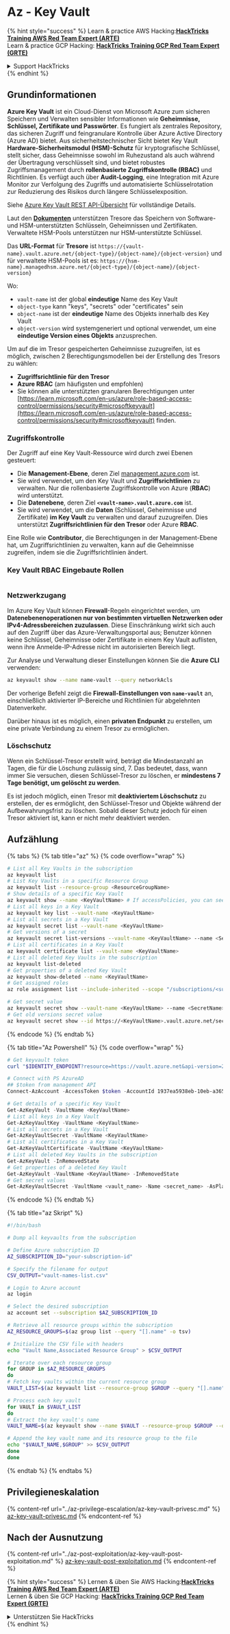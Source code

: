 # Az - Key Vault

{% hint style="success" %}
Learn & practice AWS Hacking:<img src="../../../.gitbook/assets/image (1) (1) (1) (1).png" alt="" data-size="line">[**HackTricks Training AWS Red Team Expert (ARTE)**](https://training.hacktricks.xyz/courses/arte)<img src="../../../.gitbook/assets/image (1) (1) (1) (1).png" alt="" data-size="line">\
Learn & practice GCP Hacking: <img src="../../../.gitbook/assets/image (2) (1).png" alt="" data-size="line">[**HackTricks Training GCP Red Team Expert (GRTE)**<img src="../../../.gitbook/assets/image (2) (1).png" alt="" data-size="line">](https://training.hacktricks.xyz/courses/grte)

<details>

<summary>Support HackTricks</summary>

* Check the [**subscription plans**](https://github.com/sponsors/carlospolop)!
* **Join the** 💬 [**Discord group**](https://discord.gg/hRep4RUj7f) or the [**telegram group**](https://t.me/peass) or **follow** us on **Twitter** 🐦 [**@hacktricks\_live**](https://twitter.com/hacktricks_live)**.**
* **Share hacking tricks by submitting PRs to the** [**HackTricks**](https://github.com/carlospolop/hacktricks) and [**HackTricks Cloud**](https://github.com/carlospolop/hacktricks-cloud) github repos.

</details>
{% endhint %}

## Grundinformationen

**Azure Key Vault** ist ein Cloud-Dienst von Microsoft Azure zum sicheren Speichern und Verwalten sensibler Informationen wie **Geheimnisse, Schlüssel, Zertifikate und Passwörter**. Es fungiert als zentrales Repository, das sicheren Zugriff und feingranulare Kontrolle über Azure Active Directory (Azure AD) bietet. Aus sicherheitstechnischer Sicht bietet Key Vault **Hardware-Sicherheitsmodul (HSM)-Schutz** für kryptografische Schlüssel, stellt sicher, dass Geheimnisse sowohl im Ruhezustand als auch während der Übertragung verschlüsselt sind, und bietet robustes Zugriffsmanagement durch **rollenbasierte Zugriffskontrolle (RBAC)** und Richtlinien. Es verfügt auch über **Audit-Logging**, eine Integration mit Azure Monitor zur Verfolgung des Zugriffs und automatisierte Schlüsselrotation zur Reduzierung des Risikos durch längere Schlüsselexposition.

Siehe [Azure Key Vault REST API-Übersicht](https://learn.microsoft.com/en-us/azure/key-vault/general/about-keys-secrets-certificates) für vollständige Details.

Laut den [**Dokumenten**](https://learn.microsoft.com/en-us/azure/key-vault/general/basic-concepts) unterstützen Tresore das Speichern von Software- und HSM-unterstützten Schlüsseln, Geheimnissen und Zertifikaten. Verwaltete HSM-Pools unterstützen nur HSM-unterstützte Schlüssel.

Das **URL-Format** für **Tresore** ist `https://{vault-name}.vault.azure.net/{object-type}/{object-name}/{object-version}` und für verwaltete HSM-Pools ist es: `https://{hsm-name}.managedhsm.azure.net/{object-type}/{object-name}/{object-version}`

Wo:

* `vault-name` ist der global **eindeutige** Name des Key Vault
* `object-type` kann "keys", "secrets" oder "certificates" sein
* `object-name` ist der **eindeutige** Name des Objekts innerhalb des Key Vault
* `object-version` wird systemgeneriert und optional verwendet, um eine **eindeutige Version eines Objekts** anzusprechen.

Um auf die im Tresor gespeicherten Geheimnisse zuzugreifen, ist es möglich, zwischen 2 Berechtigungsmodellen bei der Erstellung des Tresors zu wählen:

* **Zugriffsrichtlinie für den Tresor**
* **Azure RBAC** (am häufigsten und empfohlen)
* Sie können alle unterstützten granularen Berechtigungen unter [https://learn.microsoft.com/en-us/azure/role-based-access-control/permissions/security#microsoftkeyvault](https://learn.microsoft.com/en-us/azure/role-based-access-control/permissions/security#microsoftkeyvault) finden.

### Zugriffskontrolle <a href="#access-control" id="access-control"></a>

Der Zugriff auf eine Key Vault-Ressource wird durch zwei Ebenen gesteuert:

* Die **Management-Ebene**, deren Ziel [management.azure.com](http://management.azure.com/) ist.
* Sie wird verwendet, um den Key Vault und **Zugriffsrichtlinien** zu verwalten. Nur die rollenbasierte Zugriffskontrolle von Azure (**RBAC**) wird unterstützt.
* Die **Datenebene**, deren Ziel **`<vault-name>.vault.azure.com`** ist.
* Sie wird verwendet, um die **Daten** (Schlüssel, Geheimnisse und Zertifikate) **im Key Vault** zu verwalten und darauf zuzugreifen. Dies unterstützt **Zugriffsrichtlinien für den Tresor** oder Azure **RBAC**.

Eine Rolle wie **Contributor**, die Berechtigungen in der Management-Ebene hat, um Zugriffsrichtlinien zu verwalten, kann auf die Geheimnisse zugreifen, indem sie die Zugriffsrichtlinien ändert.

### Key Vault RBAC Eingebaute Rollen <a href="#rbac-built-in-roles" id="rbac-built-in-roles"></a>

<figure><img src="../../../.gitbook/assets/image (27).png" alt=""><figcaption></figcaption></figure>

### Netzwerkzugang

Im Azure Key Vault können **Firewall**-Regeln eingerichtet werden, um **Datenebenenoperationen nur von bestimmten virtuellen Netzwerken oder IPv4-Adressbereichen zuzulassen**. Diese Einschränkung wirkt sich auch auf den Zugriff über das Azure-Verwaltungsportal aus; Benutzer können keine Schlüssel, Geheimnisse oder Zertifikate in einem Key Vault auflisten, wenn ihre Anmelde-IP-Adresse nicht im autorisierten Bereich liegt.

Zur Analyse und Verwaltung dieser Einstellungen können Sie die **Azure CLI** verwenden:
```bash
az keyvault show --name name-vault --query networkAcls
```
Der vorherige Befehl zeigt die **Firewall-Einstellungen von `name-vault`** an, einschließlich aktivierter IP-Bereiche und Richtlinien für abgelehnten Datenverkehr.

Darüber hinaus ist es möglich, einen **privaten Endpunkt** zu erstellen, um eine private Verbindung zu einem Tresor zu ermöglichen.

### Löschschutz

Wenn ein Schlüssel-Tresor erstellt wird, beträgt die Mindestanzahl an Tagen, die für die Löschung zulässig sind, 7. Das bedeutet, dass, wann immer Sie versuchen, diesen Schlüssel-Tresor zu löschen, er **mindestens 7 Tage benötigt, um gelöscht zu werden**.

Es ist jedoch möglich, einen Tresor mit **deaktiviertem Löschschutz** zu erstellen, der es ermöglicht, den Schlüssel-Tresor und Objekte während der Aufbewahrungsfrist zu löschen. Sobald dieser Schutz jedoch für einen Tresor aktiviert ist, kann er nicht mehr deaktiviert werden.

## Aufzählung

{% tabs %}
{% tab title="az" %}
{% code overflow="wrap" %}
```bash
# List all Key Vaults in the subscription
az keyvault list
# List Key Vaults in a specific Resource Group
az keyvault list --resource-group <ResourceGroupName>
# Show details of a specific Key Vault
az keyvault show --name <KeyVaultName> # If accessPolicies, you can see them here
# List all keys in a Key Vault
az keyvault key list --vault-name <KeyVaultName>
# List all secrets in a Key Vault
az keyvault secret list --vault-name <KeyVaultName>
# Get versions of a secret
az keyvault secret list-versions --vault-name <KeyVaultName> --name <SecretName>
# List all certificates in a Key Vault
az keyvault certificate list --vault-name <KeyVaultName>
# List all deleted Key Vaults in the subscription
az keyvault list-deleted
# Get properties of a deleted Key Vault
az keyvault show-deleted --name <KeyVaultName>
# Get assigned roles
az role assignment list --include-inherited --scope "/subscriptions/<subscription-uuid>/resourceGroups/<resource-group>/providers/Microsoft.KeyVault/vaults/<vault-name>"

# Get secret value
az keyvault secret show --vault-name <KeyVaultName> --name <SecretName>
# Get old versions secret value
az keyvault secret show --id https://<KeyVaultName>.vault.azure.net/secrets/<KeyVaultName>/<idOldVersion>
```
{% endcode %}
{% endtab %}

{% tab title="Az Powershell" %}
{% code overflow="wrap" %}
```powershell
# Get keyvault token
curl "$IDENTITY_ENDPOINT?resource=https://vault.azure.net&api-version=2017-09-01" -H secret:$IDENTITY_HEADER

# Connect with PS AzureAD
## $token from management API
Connect-AzAccount -AccessToken $token -AccountId 1937ea5938eb-10eb-a365-10abede52387 -KeyVaultAccessToken $keyvaulttoken

# Get details of a specific Key Vault
Get-AzKeyVault -VaultName <KeyVaultName>
# List all keys in a Key Vault
Get-AzKeyVaultKey -VaultName <KeyVaultName>
# List all secrets in a Key Vault
Get-AzKeyVaultSecret -VaultName <KeyVaultName>
# List all certificates in a Key Vault
Get-AzKeyVaultCertificate -VaultName <KeyVaultName>
# List all deleted Key Vaults in the subscription
Get-AzKeyVault -InRemovedState
# Get properties of a deleted Key Vault
Get-AzKeyVault -VaultName <KeyVaultName> -InRemovedState
# Get secret values
Get-AzKeyVaultSecret -VaultName <vault_name> -Name <secret_name> -AsPlainText
```
{% endcode %}
{% endtab %}

{% tab title="az Skript" %}
```bash
#!/bin/bash

# Dump all keyvaults from the subscription

# Define Azure subscription ID
AZ_SUBSCRIPTION_ID="your-subscription-id"

# Specify the filename for output
CSV_OUTPUT="vault-names-list.csv"

# Login to Azure account
az login

# Select the desired subscription
az account set --subscription $AZ_SUBSCRIPTION_ID

# Retrieve all resource groups within the subscription
AZ_RESOURCE_GROUPS=$(az group list --query "[].name" -o tsv)

# Initialize the CSV file with headers
echo "Vault Name,Associated Resource Group" > $CSV_OUTPUT

# Iterate over each resource group
for GROUP in $AZ_RESOURCE_GROUPS
do
# Fetch key vaults within the current resource group
VAULT_LIST=$(az keyvault list --resource-group $GROUP --query "[].name" -o tsv)

# Process each key vault
for VAULT in $VAULT_LIST
do
# Extract the key vault's name
VAULT_NAME=$(az keyvault show --name $VAULT --resource-group $GROUP --query "name" -o tsv)

# Append the key vault name and its resource group to the file
echo "$VAULT_NAME,$GROUP" >> $CSV_OUTPUT
done
done
```
{% endtab %}
{% endtabs %}

## Privilegieneskalation

{% content-ref url="../az-privilege-escalation/az-key-vault-privesc.md" %}
[az-key-vault-privesc.md](../az-privilege-escalation/az-key-vault-privesc.md)
{% endcontent-ref %}

## Nach der Ausnutzung

{% content-ref url="../az-post-exploitation/az-key-vault-post-exploitation.md" %}
[az-key-vault-post-exploitation.md](../az-post-exploitation/az-key-vault-post-exploitation.md)
{% endcontent-ref %}

{% hint style="success" %}
Lernen & üben Sie AWS Hacking:<img src="../../../.gitbook/assets/image (1) (1) (1) (1).png" alt="" data-size="line">[**HackTricks Training AWS Red Team Expert (ARTE)**](https://training.hacktricks.xyz/courses/arte)<img src="../../../.gitbook/assets/image (1) (1) (1) (1).png" alt="" data-size="line">\
Lernen & üben Sie GCP Hacking: <img src="../../../.gitbook/assets/image (2) (1).png" alt="" data-size="line">[**HackTricks Training GCP Red Team Expert (GRTE)**<img src="../../../.gitbook/assets/image (2) (1).png" alt="" data-size="line">](https://training.hacktricks.xyz/courses/grte)

<details>

<summary>Unterstützen Sie HackTricks</summary>

* Überprüfen Sie die [**Abonnementpläne**](https://github.com/sponsors/carlospolop)!
* **Treten Sie der** 💬 [**Discord-Gruppe**](https://discord.gg/hRep4RUj7f) oder der [**Telegram-Gruppe**](https://t.me/peass) bei oder **folgen** Sie uns auf **Twitter** 🐦 [**@hacktricks\_live**](https://twitter.com/hacktricks_live)**.**
* **Teilen Sie Hacking-Tricks, indem Sie PRs an die** [**HackTricks**](https://github.com/carlospolop/hacktricks) und [**HackTricks Cloud**](https://github.com/carlospolop/hacktricks-cloud) GitHub-Repos senden.

</details>
{% endhint %}
